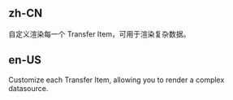 ## zh-CN

自定义渲染每一个 Transfer Item，可用于渲染复杂数据。

## en-US

Customize each Transfer Item, allowing you to render a complex datasource.
